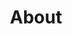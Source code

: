 ---
templateKey: about-page
title: About
about_intro: >
  Loremipsumdolorsitamet,consecteturadipiscingelit.Sedfaucibus velitsedvestibulumconsectetur.Nulaornaremetusinnunccongue facilisis.Nulafacilisi.Curabiturquismalesuadaerat.Namplacerat pulvinargravida.Aeneanturpisaugue,dictumetaugueid,matis aliquetorci.Fusceseddapibuseros.Duisinrhoncuserat,utvivera tortor.Fuscesedenimfinibus,imperdietnulaposuere,molisodio. Crassagitismatisluctus.
main:
  tom:
    image1:
      image: /img/tom-ambeau-headshot.jpg
      alt: Tom Ambeau
    tom_bio: >
      Loremipsumdolorsitamet,consecteturadipiscing elit.Sedfaucibusvelitsedvestibulumconsectetur. Nulaornaremetusinnuncconguefacilisis.Nula facilisi.Curabiturquismalesuadaerat.Nam placeratpulvinargravida.Aeneanturpisaugue, dictumetaugueid matisaliquetorci.Fuscesed dapibuseros.Duisinrhoncuserat,utviveratortor. erdietnulaposuere, molisodio.Crassagitismatisluctus
  shannon:
    image2:
      image: /img/shannon-ambeau-headshot.jpg
      alt: Shannon Ambeau
    shannon_bio: >
      Loremipsumdolorsitamet,consecteturadipiscing elit.Sedfaucibusvelitsedvestibulumconsectetur. Nulaornaremetusinnuncconguefacilisis.Nula facilisi.Curabiturquismalesuadaerat.Nam placeratpulvinargravida.Aeneanturpisaugue, dictumetaugueid matisaliquetorci.Fuscesed dapibuseros.Duisinrhoncuserat,utviveratortor. erdietnulaposuere, molisodio.Crassagitismatisluctus
approach:
  heading: Our Approach
  text: >
    ipsum dolor sit amet, consectetur adipiscing elit. Sed faucibus velit sed vestibulum consectetur. Nulla ornare metus in nunc congue facilisis. Nulla facilisi. Curabitur quis malesuada erat. Nam placerat pulvinar gravida. Aenean turpis augue, dictum et augue id, mattis aliquet orci. Fusce sed dapibus eros. Duis in rhoncus erat, ut viverra tortor. Fusce sed enim finibus, imperdiet nulla posuere, mollis odio. Cras sagittis mattis luctus.
---
